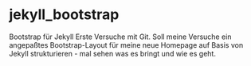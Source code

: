 jekyll_bootstrap
================

Bootstrap für Jekyll
Erste Versuche mit Git. Soll meine Versuche ein angepaßtes Bootstrap-Layout für meine neue Homepage auf Basis von Jekyll strukturieren - mal sehen was es bringt und wie es geht.
